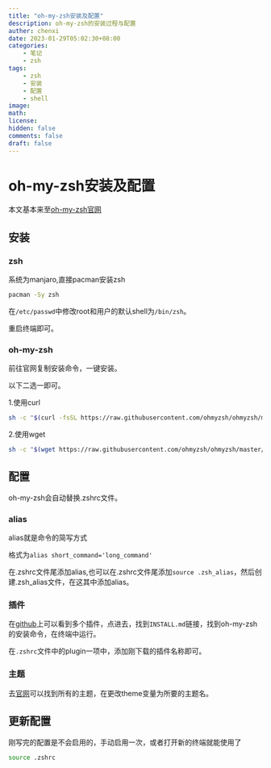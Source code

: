 ```yaml
---
title: "oh-my-zsh安装及配置"
description: oh-my-zsh的安装过程与配置
auther: chenxi
date: 2023-01-29T05:02:30+08:00
categories:
    - 笔记
    - zsh
tags:
    - zsh
    - 安装
    - 配置
    - shell
image: 
math: 
license: 
hidden: false
comments: false
draft: false
---
```


# oh-my-zsh安装及配置

本文基本来至[oh-my-zsh官网](https://ohmyz.sh/#install)

## 安装

### zsh

系统为manjaro,直接pacman安装zsh

```bash
pacman -Sy zsh
```

在`/etc/passwd`中修改root和用户的默认shell为`/bin/zsh`。

重启终端即可。

### oh-my-zsh

前往官网复制安装命令，一键安装。

以下二选一即可。

1.使用curl
```bash
sh -c "$(curl -fsSL https://raw.githubusercontent.com/ohmyzsh/ohmyzsh/master/tools/install.sh)"
```
2.使用wget
```bash
sh -c "$(wget https://raw.githubusercontent.com/ohmyzsh/ohmyzsh/master/tools/install.sh -O -)"
```

## 配置

oh-my-zsh会自动替换.zshrc文件。

### alias

alias就是命令的简写方式

格式为`alias short_command='long_command'`

在.zshrc文件尾添加alias,也可以在.zshrc文件尾添加`source .zsh_alias`，然后创建.zsh_alias文件，在这其中添加alias。

### 插件

在[github](https://github.com/zsh-users)上可以看到多个插件，点进去，找到`INSTALL.md`链接，找到oh-my-zsh的安装命令，在终端中运行。

在`.zshrc`文件中的plugin一项中，添加刚下载的插件名称即可。

### 主题

去[官网](https://github.com/ohmyzsh/ohmyzsh/wiki/Themes)可以找到所有的主题，在更改theme变量为所要的主题名。

## 更新配置

刚写完的配置是不会启用的，手动启用一次，或者打开新的终端就能使用了

```bash
source .zshrc
```
